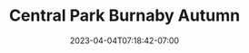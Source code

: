 ---
title: "Central Park Burnaby Autumn"
date: 2023-04-04T07:18:42-07:00
featured_image: img/202110_6.jpg 
cover_image: img/202110_6.jpg 
tags: ["ink and watercolor"]
categories: ["art"]
---